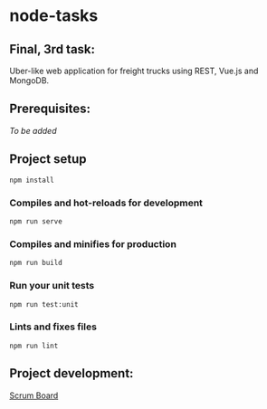 # node-tasks

## Final, 3rd task:

Uber-like web application for freight trucks using REST, Vue.js and MongoDB.

## Prerequisites:

_To be added_

## Project setup

```
npm install
```

### Compiles and hot-reloads for development

```
npm run serve
```

### Compiles and minifies for production

```
npm run build
```

### Run your unit tests

```
npm run test:unit
```

### Lints and fixes files

```
npm run lint
```

## Project development:

[Scrum Board](https://trello.com/b/5WFzOL8H/uber)

